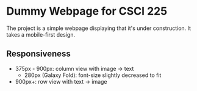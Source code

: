 # Dummy Webpage for CSCI 225

The project is a simple webpage displaying that it's under construction. It takes a mobile-first design.

## Responsiveness

- 375px - 900px: column view with image -> text
  - 280px (Galaxy Fold): font-size slightly decreased to fit
- 900px+: row view with text -> image
